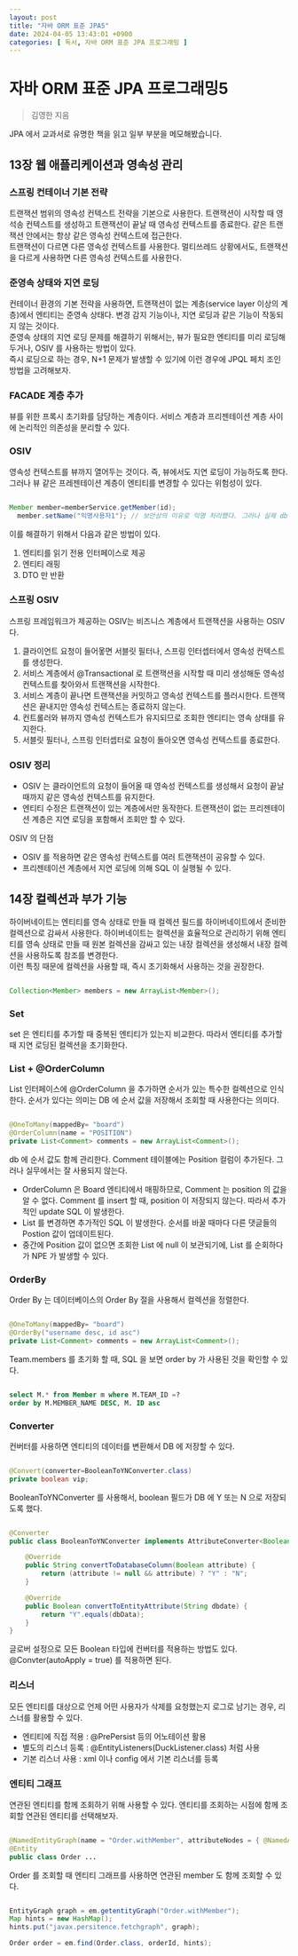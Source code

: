 ```yaml
---
layout: post
title: "자바 ORM 표준 JPA5"
date: 2024-04-05 13:43:01 +0900
categories: [ 독서, 자바 ORM 표준 JPA 프로그래밍 ]
---
```


# 자바 ORM 표준 JPA 프로그래밍5

> 김영한 지음

JPA 에서 교과서로 유명한 책을 읽고 일부 부분을 메모해봤습니다.

## 13장 웹 애플리케이션과 영속성 관리

### 스프링 컨테이너 기본 전략

트랜잭션 범위의 영속성 컨텍스트 전략을 기본으로 사용한다. 트랜잭션이 시작할 때 영석송 컨텍스트를 생성하고 트랜잭션이 끝날 때 영속성 컨텍스트를 종료한다. 같은 트랜잭션 안에서는
항상 같은 영속성 컨텍스트에 접근한다.
<br>
트랜잭션이 다르면 다른 영속성 컨텍스트를 사용한다. 멀티쓰레드 상황에서도, 트랜잭션을 다르게 사용하면 다른 영속성 컨텍스트를 사용한다.

### 준영속 상태와 지연 로딩

컨테이너 환경의 기본 전략을 사용하면, 트랜잭션이 없는 계층(service layer 이상의 계층)에서 엔티티는 준영속 상태다. 변경 감지 기능이나, 지연 로딩과 같은 기능이
작동되지 않는 것이다.
<br>
준영속 상태의 지연 로딩 문제를 해결하기 위해서는, 뷰가 필요한 엔티티를 미리 로딩해두거나, OSIV 를 사용하는 방법이 있다.
<br>
즉시 로딩으로 하는 경우, N+1 문제가 발생할 수 있기에 이런 경우에 JPQL 페치 조인 방법을 고려해보자.

### FACADE 계층 추가

뷰를 위한 프록시 초기화를 담당하는 계층이다. 서비스 계층과 프리젠테이션 계층 사이에 논리적인 의존성을 분리할 수 있다.

### OSIV

영속성 컨텍스트를 뷰까지 열어두는 것이다. 즉, 뷰에서도 지연 로딩이 가능하도록 한다. 그러나 뷰 같은 프레젠테이션 계층이 엔티티를 변경할 수 있다는 위험성이 있다.

```java

Member member=memberService.getMember(id);
  member.setName("익명사용자1"); // 보안상의 이유로 익명 처리했다. 그러나 실제 db 의 member 이름이 변경된다.

```

이를 해결하기 위해서 다음과 같은 방법이 있다.

1. 엔티티를 읽기 전용 인터페이스로 제공
2. 엔티티 래핑
3. DTO 만 반환

### 스프링 OSIV

스프링 프레임워크가 제공하는 OSIV는 비즈니스 계층에서 트랜잭션을 사용하는 OSIV 다.

1. 클라이언트 요청이 들어옿면 서블릿 필터나, 스프링 인터셉터에서 영속성 컨텍스트를 생성한다.
2. 서비스 계층에서 @Transactional 로 트랜잭션을 시작할 때 미리 생성해둔 영속성 컨텍스트를 찾아와서 트랜잭션을 시작한다.
3. 서비스 계층이 끝나면 트랜잭션을 커밋하고 영속성 컨텍스트를 플러시한다. 트랜잭션은 끝내지만 영속성 컨텍스트는 종료하지 않는다.
4. 컨트롤러와 뷰까지 영속성 컨텍스트가 유지되므로 조회한 엔티티는 영속 상태를 유지한다.
5. 서블릿 필터나, 스프링 인터셉터로 요청이 돌아오면 영속성 컨텍스트를 종료한다.

### OSIV 정리

- OSIV 는 클라이언트의 요청이 들어올 때 영속성 컨텍스트를 생성해서 요청이 끝날 때까지 같은 영속성 컨텍스트를 유지한다.
- 엔티티 수정은 트랜잭션이 있는 계층에서만 동작한다. 트랜잭션이 없는 프리젠테이션 계층은 지연 로딩을 포함해서 조회만 할 수 있다.

OSIV 의 단점

- OSIV 를 적용하면 같은 영속성 컨텍스트를 여러 트랜잭션이 공유할 수 있다.
- 프리젠테이션 계층에서 지연 로딩에 의해 SQL 이 실행될 수 있다.

## 14장 컬렉션과 부가 기능

하이버네이트는 엔티티를 영속 상태로 만들 때 컬렉션 필드를 하이버네이트에서 준비한 컬렉션으로 감싸서 사용한다. 하이버네이트는 컬렉션을 효율적으로 관리하기 위해 엔티티를 영속 상태로
만들 때 원본 컬렉션을 감싸고 있는 내장 컬렉션을 생성해서 내장 컬렉션을 사용하도록 참조를 변경한다.
<br>
이런 특징 때문에 컬렉션을 사용할 때, 즉시 초기화해서 사용하는 것을 권장한다.

```java

Collection<Member> members = new ArrayList<Member>();

```

### Set

set 은 엔티티를 추가할 때 중복된 엔티티가 있는지 비교한다. 따라서 엔티티를 추가할 때 지연 로딩된 컬렉션을 초기화한다.

### List + @OrderColumn

List 인터페이스에 @OrderColumn 을 추가하면 순서가 있는 특수한 컬렉션으로 인식한다. 순서가 있다는 의미는 DB 에 순서 값을 저장해서 조회할 때 사용한다는 의미다.

```java

@OneToMany(mappedBy= "board")
@OrderColumn(name = "POSITION")
private List<Comment> comments = new ArrayList<Comment>();

```

db 에 순서 값도 함께 관리한다.  Comment 테이블에는 Position 컬럼이 추가된다. 그러나 실무에서는 잘 사용되지 않는다.
- OrderColumn 은 Board 엔티티에서 매핑하므로, Comment 는 position 의 값을 알 수 없다. Comment 를 insert 할 때, position 이 저장되지 않는다. 따라서 추가적인 update SQL 이 발생한다.
- List 를 변경하면 추가적인 SQL 이 발생한다. 순서를 바꿀 때마다 다른 댓글들의 Postion 값이 업데이트된다.
- 중간에 Position 값이 없으면 조회한 List 에 null 이 보관되기에, List 를 순회하다가 NPE 가 발생할 수 있다.

### OrderBy

Order By 는 데이터베이스의 Order By 절을 사용해서 컬렉션을 정렬한다.

```java

@OneToMany(mappedBy= "board")
@OrderBy("username desc, id asc")
private List<Comment> comments = new ArrayList<Comment>();

```

Team.members 를 초기화 할 때, SQL 을 보면 order by 가 사용된 것을 확인할 수 있다.

```sql

select M.* from Member m where M.TEAM_ID =?
order by M.MEMBER_NAME DESC, M. ID asc

```

### Converter

컨버터를 사용하면 엔티티의 데이터를 변환해서 DB 에 저장할 수 있다.

```java

@Convert(converter=BooleanToYNConverter.class)
private boolean vip;

```

BooleanToYNConverter 를 사용해서, boolean 필드가 DB 에 Y 또는 N 으로 저장되도록 했다.

```java

@Converter
public class BooleanToYNConverter implements AttributeConverter<Boolean, String> {

    @Override
    public String convertToDatabaseColumn(Boolean attribute) {
        return (attribute != null && attribute) ? "Y" : "N";
    }

    @Override
    public Boolean convertToEntityAttribute(String dbdate) {
        return "Y".equals(dbData);
    }
}

```

글로버 설정으로 모든 Boolean 타입에 컨버터를 적용하는 방법도 있다.
@Convter(autoApply = true) 를 적용하면 된다.

### 리스너

모든 엔티티를 대상으로 언제 어떤 사용자가 삭제를 요청했는지 로그로 남기는 경우, 리스너를 활용할 수 있다.

- 엔티티에 직접 적용 : @PrePersist 등의 어노테이션 활용
- 별도의 리스너 등록 : @EntityListeners(DuckListener.class) 처럼 사용
- 기본 리스너 사용 : xml 이나 config 에서 기본 리스너를 등록

### 엔티티 그래프

연관된 엔티티를 함께 조회하기 위해 사용할 수 있다. 엔티티를 조회하는 시점에 함께 조회할 연관된 엔티티를 선택해보자.

```java

@NamedEntityGraph(name = "Order.withMember", attributeNodes = { @NamedAttributeNode("member") })
@Entity
public class Order ...

```

Order 를 조회할 때 엔티티 그래프를 사용하면 연관된 member 도 함께 조회할 수 있다.

```java

EntityGraph graph = em.getentityGraph("Order.withMember");
Map hints = new HashMap();
hints.put("javax.persitence.fetchgraph", graph);

Order order = em.find(Order.class, orderId, hints);

```

